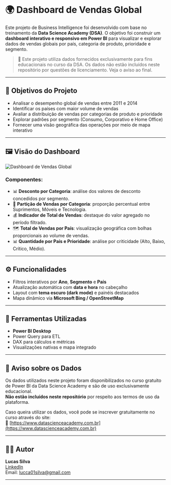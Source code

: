 # 🌍 Dashboard de Vendas Global

Este projeto de Business Intelligence foi desenvolvido com base no treinamento da **Data Science Academy (DSA)**. O objetivo foi construir um **dashboard interativo e responsivo em Power BI** para visualizar e explorar dados de vendas globais por país, categoria de produto, prioridade e segmento.

> 📌 Este projeto utiliza dados fornecidos exclusivamente para fins educacionais no curso da DSA. Os dados não estão incluídos neste repositório por questões de licenciamento. Veja o aviso ao final.

---

## 🎯 Objetivos do Projeto

- Analisar o desempenho global de vendas entre 2011 e 2014
- Identificar os países com maior volume de vendas
- Avaliar a distribuição de vendas por categorias de produto e prioridade
- Explorar padrões por segmento (Consumo, Corporativo e Home Office)
- Fornecer uma visão geográfica das operações por meio de mapa interativo

---

## 🖼️ Visão do Dashboard

![Dashboard de Vendas Global](./imagens/dashboard-principal.png)

### Componentes:

- 📊 **Desconto por Categoria**: análise dos valores de desconto concedidos por segmento.
- 🥧 **Partição de Vendas por Categoria**: proporção percentual entre Suprimentos, Móveis e Tecnologia.
- 💰 **Indicador de Total de Vendas**: destaque do valor agregado no período filtrado.
- 🗺️ **Total de Vendas por País**: visualização geográfica com bolhas proporcionais ao volume de vendas.
- 📊 **Quantidade por País e Prioridade**: análise por criticidade (Alto, Baixo, Crítico, Médio).

---

## ⚙️ Funcionalidades

- Filtros interativos por **Ano**, **Segmento** e **País**
- Atualização automática com **data e hora** no cabeçalho
- Layout com **tema escuro (dark mode)** e painéis destacados
- Mapa dinâmico via **Microsoft Bing / OpenStreetMap**

---

## 🧰 Ferramentas Utilizadas

- **Power BI Desktop**
- Power Query para ETL
- DAX para cálculos e métricas
- Visualizações nativas e mapa integrado

---

## 🚫 Aviso sobre os Dados

Os dados utilizados neste projeto foram disponibilizados no curso gratuito de Power BI da Data Science Academy e são de uso exclusivamente educacional.  
**Não estão incluídos neste repositório** por respeito aos termos de uso da plataforma.

Caso queira utilizar os dados, você pode se inscrever gratuitamente no curso através do site:  
🔗 [https://www.datascienceacademy.com.br](https://www.datascienceacademy.com.br)

---

## 👨‍💻 Autor

**Lucas Silva**  
[LinkedIn](https://www.linkedin.com/in/lucas-rsilva0/)  
Email: lucca01silva@gmail.com

---

